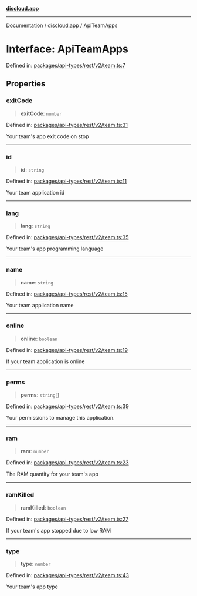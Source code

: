 [**discloud.app**](../README.md)

***

[Documentation](../../packages.md) / [discloud.app](../README.md) / ApiTeamApps

# Interface: ApiTeamApps

Defined in: [packages/api-types/rest/v2/team.ts:7](https://github.com/discloud/discloud.app/blob/1458affc9a022eb2fc5fe37e7b3b002130b2fdad/packages/api-types/rest/v2/team.ts#L7)

## Properties

### exitCode

> **exitCode**: `number`

Defined in: [packages/api-types/rest/v2/team.ts:31](https://github.com/discloud/discloud.app/blob/1458affc9a022eb2fc5fe37e7b3b002130b2fdad/packages/api-types/rest/v2/team.ts#L31)

Your team's app exit code on stop

***

### id

> **id**: `string`

Defined in: [packages/api-types/rest/v2/team.ts:11](https://github.com/discloud/discloud.app/blob/1458affc9a022eb2fc5fe37e7b3b002130b2fdad/packages/api-types/rest/v2/team.ts#L11)

Your team application id

***

### lang

> **lang**: `string`

Defined in: [packages/api-types/rest/v2/team.ts:35](https://github.com/discloud/discloud.app/blob/1458affc9a022eb2fc5fe37e7b3b002130b2fdad/packages/api-types/rest/v2/team.ts#L35)

Your team's app programming language

***

### name

> **name**: `string`

Defined in: [packages/api-types/rest/v2/team.ts:15](https://github.com/discloud/discloud.app/blob/1458affc9a022eb2fc5fe37e7b3b002130b2fdad/packages/api-types/rest/v2/team.ts#L15)

Your team application name

***

### online

> **online**: `boolean`

Defined in: [packages/api-types/rest/v2/team.ts:19](https://github.com/discloud/discloud.app/blob/1458affc9a022eb2fc5fe37e7b3b002130b2fdad/packages/api-types/rest/v2/team.ts#L19)

If your team application is online

***

### perms

> **perms**: `string`[]

Defined in: [packages/api-types/rest/v2/team.ts:39](https://github.com/discloud/discloud.app/blob/1458affc9a022eb2fc5fe37e7b3b002130b2fdad/packages/api-types/rest/v2/team.ts#L39)

Your permissions to manage this application.

***

### ram

> **ram**: `number`

Defined in: [packages/api-types/rest/v2/team.ts:23](https://github.com/discloud/discloud.app/blob/1458affc9a022eb2fc5fe37e7b3b002130b2fdad/packages/api-types/rest/v2/team.ts#L23)

The RAM quantity for your team's app

***

### ramKilled

> **ramKilled**: `boolean`

Defined in: [packages/api-types/rest/v2/team.ts:27](https://github.com/discloud/discloud.app/blob/1458affc9a022eb2fc5fe37e7b3b002130b2fdad/packages/api-types/rest/v2/team.ts#L27)

If your team's app stopped due to low RAM

***

### type

> **type**: `number`

Defined in: [packages/api-types/rest/v2/team.ts:43](https://github.com/discloud/discloud.app/blob/1458affc9a022eb2fc5fe37e7b3b002130b2fdad/packages/api-types/rest/v2/team.ts#L43)

Your team's app type
